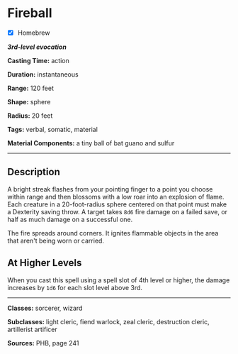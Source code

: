 # Fireball

- [x] Homebrew

***3rd-level evocation***

**Casting Time:** action

**Duration:** instantaneous

**Range:** 120 feet

**Shape:** sphere

**Radius:** 20 feet

**Tags:** verbal, somatic, material

**Material Components:** a tiny ball of bat guano and sulfur

---

## Description
A bright streak flashes from your pointing finger to a point you choose within range and then blossoms with a low roar into an explosion of flame.
Each creature in a 20-foot-radius sphere centered on that point must make a Dexterity saving throw.
A target takes `8d6` fire damage on a failed save, or half as much damage on a successful one.

The fire spreads around corners.
It ignites flammable objects in the area that aren't being worn or carried.

## At Higher Levels
When you cast this spell using a spell slot of 4th level or higher, the damage increases by `1d6` for each slot level above 3rd.

---

**Classes:** sorcerer, wizard

**Subclasses:** light cleric, fiend warlock, zeal cleric, destruction cleric, artillerist artificer

**Sources:** PHB, page 241
